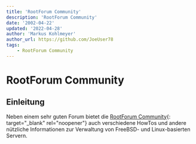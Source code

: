 ```yaml
---
title: 'RootForum Community'
description: 'RootForum Community'
date: '2002-04-22'
updated: '2022-04-28'
author: 'Markus Kohlmeyer'
author_url: https://github.com/JoeUser78
tags:
    - RootForum Community
---
```


# RootForum Community

## Einleitung

Neben einem sehr guten Forum bietet die [RootForum Community](https://www.rootforum.org/forum/){: target="_blank" rel="noopener"} auch verschiedene HowTos und andere nützliche Informationen zur Verwaltung von FreeBSD- und Linux-basierten Servern.
